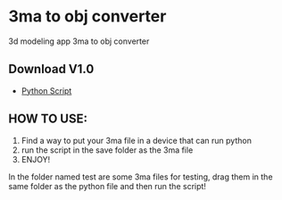 # 3ma to obj converter

3d modeling app 3ma to obj converter

## Download V1.0
- [Python Script](https://github.com/weuritz8u/3ma-to-obj-converter-python/archive/refs/heads/main.zip)

## HOW TO USE:

1. Find a way to put your 3ma file in a device that can run python
2. run the script in the save folder as the 3ma file
3. ENJOY!

In the folder named test are some 3ma files for testing, drag them in the same folder as the python file and then run the script!
